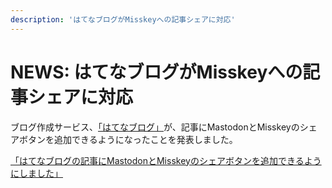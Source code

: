 ```yaml
---
description: 'はてなブログがMisskeyへの記事シェアに対応'
---
```


# NEWS: はてなブログがMisskeyへの記事シェアに対応

ブログ作成サービス、[「はてなブログ」](https://hatenablog.com/)が、記事にMastodonとMisskeyのシェアボタンを追加できるようになったことを発表しました。

[「はてなブログの記事にMastodonとMisskeyのシェアボタンを追加できるようにしました」](https://staff.hatenablog.com/entry/2023/09/07/183300)
